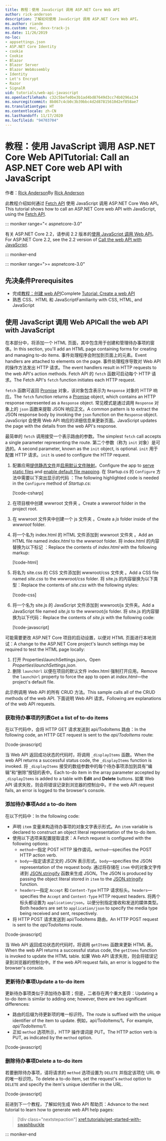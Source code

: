 ```yaml
---
title: 教程：使用 JavaScript 调用 ASP.NET Core Web API
author: rick-anderson
description: 了解如何使用 JavaScript 调用 ASP.NET Core Web API。
ms.author: riande
ms.custom: mvc, devx-track-js
ms.date: 11/26/2019
no-loc:
- appsettings.json
- ASP.NET Core Identity
- cookie
- Cookie
- Blazor
- Blazor Server
- Blazor WebAssembly
- Identity
- Let's Encrypt
- Razor
- SignalR
uid: tutorials/web-api-javascript
ms.openlocfilehash: c32c5befe0be3b1ad4bd87649d3cc74b0296a134
ms.sourcegitcommit: 8b867c4cb0c3b39bbc4d2d87815610d2ef858ae7
ms.translationtype: HT
ms.contentlocale: zh-CN
ms.lasthandoff: 11/17/2020
ms.locfileid: "94703704"
---
```

# <a name="tutorial-call-an-aspnet-core-web-api-with-javascript"></a><span data-ttu-id="4de1e-103">教程：使用 JavaScript 调用 ASP.NET Core Web API</span><span class="sxs-lookup"><span data-stu-id="4de1e-103">Tutorial: Call an ASP.NET Core web API with JavaScript</span></span>

<span data-ttu-id="4de1e-104">作者：[Rick Anderson](https://twitter.com/RickAndMSFT)</span><span class="sxs-lookup"><span data-stu-id="4de1e-104">By [Rick Anderson](https://twitter.com/RickAndMSFT)</span></span>

<span data-ttu-id="4de1e-105">此教程介绍如何通过 [Fetch API](https://developer.mozilla.org/docs/Web/API/Fetch_API) 使用 JavaScript 调用 ASP.NET Core Web API。</span><span class="sxs-lookup"><span data-stu-id="4de1e-105">This tutorial shows how to call an ASP.NET Core web API with JavaScript, using the [Fetch API](https://developer.mozilla.org/docs/Web/API/Fetch_API).</span></span>

::: moniker range="< aspnetcore-3.0"

<span data-ttu-id="4de1e-106">有关 ASP.NET Core 2.2，请参阅 2.2 版本的[使用 JavaScript 调用 Web API](xref:tutorials/first-web-api#call-the-web-api-with-javascript)。</span><span class="sxs-lookup"><span data-stu-id="4de1e-106">For ASP.NET Core 2.2, see the 2.2 version of [Call the web API with JavaScript](xref:tutorials/first-web-api#call-the-web-api-with-javascript).</span></span>

::: moniker-end

::: moniker range=">= aspnetcore-3.0"

## <a name="prerequisites"></a><span data-ttu-id="4de1e-107">先决条件</span><span class="sxs-lookup"><span data-stu-id="4de1e-107">Prerequisites</span></span>

* <span data-ttu-id="4de1e-108">完成[教程：创建 web API](xref:tutorials/first-web-api)</span><span class="sxs-lookup"><span data-stu-id="4de1e-108">Complete [Tutorial: Create a web API](xref:tutorials/first-web-api)</span></span>
* <span data-ttu-id="4de1e-109">熟悉 CSS、HTML 和 JavaScript</span><span class="sxs-lookup"><span data-stu-id="4de1e-109">Familiarity with CSS, HTML, and JavaScript</span></span>

## <a name="call-the-web-api-with-javascript"></a><span data-ttu-id="4de1e-110">使用 JavaScript 调用 Web API</span><span class="sxs-lookup"><span data-stu-id="4de1e-110">Call the web API with JavaScript</span></span>

<span data-ttu-id="4de1e-111">在本部分中，将添加一个 HTML 页面，其中包含用于创建和管理待办事项的窗体。</span><span class="sxs-lookup"><span data-stu-id="4de1e-111">In this section, you'll add an HTML page containing forms for creating and managing to-do items.</span></span> <span data-ttu-id="4de1e-112">事件处理程序会附加到页面上的元素。</span><span class="sxs-lookup"><span data-stu-id="4de1e-112">Event handlers are attached to elements on the page.</span></span> <span data-ttu-id="4de1e-113">事件处理程序导致对 Web API 的操作方法发出 HTTP 请求。</span><span class="sxs-lookup"><span data-stu-id="4de1e-113">The event handlers result in HTTP requests to the web API's action methods.</span></span> <span data-ttu-id="4de1e-114">Fetch API 的 `fetch` 函数可启动每个 HTTP 请求。</span><span class="sxs-lookup"><span data-stu-id="4de1e-114">The Fetch API's `fetch` function initiates each HTTP request.</span></span>

<span data-ttu-id="4de1e-115">`fetch` 函数可返回 [Promise](https://developer.mozilla.org/docs/Web/JavaScript/Reference/Global_Objects/Promise) 对象，该对象包含表示为 `Response` 对象的 HTTP 响应。</span><span class="sxs-lookup"><span data-stu-id="4de1e-115">The `fetch` function returns a [Promise](https://developer.mozilla.org/docs/Web/JavaScript/Reference/Global_Objects/Promise) object, which contains an HTTP response represented as a `Response` object.</span></span> <span data-ttu-id="4de1e-116">常见模式是通过调用 `Response` 对象上的 `json` 函数来提取 JSON 响应正文。</span><span class="sxs-lookup"><span data-stu-id="4de1e-116">A common pattern is to extract the JSON response body by invoking the `json` function on the `Response` object.</span></span> <span data-ttu-id="4de1e-117">JavaScript 会使用 Web API 响应的详细信息来更新页面。</span><span class="sxs-lookup"><span data-stu-id="4de1e-117">JavaScript updates the page with the details from the web API's response.</span></span>

<span data-ttu-id="4de1e-118">最简单的 `fetch` 调用接受一个表示路由的参数。</span><span class="sxs-lookup"><span data-stu-id="4de1e-118">The simplest `fetch` call accepts a single parameter representing the route.</span></span> <span data-ttu-id="4de1e-119">第二个参数（称为 `init` 对象）是可选的。</span><span class="sxs-lookup"><span data-stu-id="4de1e-119">A second parameter, known as the `init` object, is optional.</span></span> <span data-ttu-id="4de1e-120">`init` 用于配置 HTTP 请求。</span><span class="sxs-lookup"><span data-stu-id="4de1e-120">`init` is used to configure the HTTP request.</span></span>

1. <span data-ttu-id="4de1e-121">配置应用[提供静态文件](/dotnet/api/microsoft.aspnetcore.builder.staticfileextensions.usestaticfiles#Microsoft_AspNetCore_Builder_StaticFileExtensions_UseStaticFiles_Microsoft_AspNetCore_Builder_IApplicationBuilder_)并[启用默认文件映射](/dotnet/api/microsoft.aspnetcore.builder.defaultfilesextensions.usedefaultfiles#Microsoft_AspNetCore_Builder_DefaultFilesExtensions_UseDefaultFiles_Microsoft_AspNetCore_Builder_IApplicationBuilder_)。</span><span class="sxs-lookup"><span data-stu-id="4de1e-121">Configure the app to [serve static files](/dotnet/api/microsoft.aspnetcore.builder.staticfileextensions.usestaticfiles#Microsoft_AspNetCore_Builder_StaticFileExtensions_UseStaticFiles_Microsoft_AspNetCore_Builder_IApplicationBuilder_) and [enable default file mapping](/dotnet/api/microsoft.aspnetcore.builder.defaultfilesextensions.usedefaultfiles#Microsoft_AspNetCore_Builder_DefaultFilesExtensions_UseDefaultFiles_Microsoft_AspNetCore_Builder_IApplicationBuilder_).</span></span> <span data-ttu-id="4de1e-122">在 Startup.cs 的 `Configure` 方法中需要以下突出显示的代码  ：</span><span class="sxs-lookup"><span data-stu-id="4de1e-122">The following highlighted code is needed in the `Configure` method of *Startup.cs*:</span></span>

    [!code-csharp[](first-web-api/samples/3.0/TodoApi/StartupJavaScript.cs?highlight=8-9&name=snippet_configure)]

1. <span data-ttu-id="4de1e-123">在项目根中创建 wwwroot 文件夹  。</span><span class="sxs-lookup"><span data-stu-id="4de1e-123">Create a *wwwroot* folder in the project root.</span></span>

1. <span data-ttu-id="4de1e-124">在 wwwroot 文件夹中创建一个 js 文件夹   。</span><span class="sxs-lookup"><span data-stu-id="4de1e-124">Create a *js* folder inside of the *wwwroot* folder.</span></span>

1. <span data-ttu-id="4de1e-125">将一个名为 index.html 的 HTML 文件添加到 wwwroot 文件夹   。</span><span class="sxs-lookup"><span data-stu-id="4de1e-125">Add an HTML file named *index.html* to the *wwwroot* folder.</span></span> <span data-ttu-id="4de1e-126">将 index.html 的内容替换为以下标记  ：</span><span class="sxs-lookup"><span data-stu-id="4de1e-126">Replace the contents of *index.html* with the following markup:</span></span>

    [!code-html[](first-web-api/samples/3.0/TodoApi/wwwroot/index.html)]

1. <span data-ttu-id="4de1e-127">将名为 site.css 的 CSS 文件添加到 wwwroot/css 文件夹 。</span><span class="sxs-lookup"><span data-stu-id="4de1e-127">Add a CSS file named *site.css* to the *wwwroot/css* folder.</span></span> <span data-ttu-id="4de1e-128">将 site.js 的内容替换为以下类型：</span><span class="sxs-lookup"><span data-stu-id="4de1e-128">Replace the contents of *site.css* with the following styles:</span></span>

    [!code-css[](first-web-api/samples/3.0/TodoApi/wwwroot/css/site.css)]

1. <span data-ttu-id="4de1e-129">将一个名为 site.js 的 JavaScript 文件添加到 wwwroot/js 文件夹。</span><span class="sxs-lookup"><span data-stu-id="4de1e-129">Add a JavaScript file named *site.js* to the *wwwroot/js* folder.</span></span> <span data-ttu-id="4de1e-130">将 site.js 的内容替换为以下代码：</span><span class="sxs-lookup"><span data-stu-id="4de1e-130">Replace the contents of *site.js* with the following code:</span></span>

    [!code-javascript[](first-web-api/samples/3.0/TodoApi/wwwroot/js/site.js?name=snippet_SiteJs)]

<span data-ttu-id="4de1e-131">可能需要更改 ASP.NET Core 项目的启动设置，以便对 HTML 页面进行本地测试：</span><span class="sxs-lookup"><span data-stu-id="4de1e-131">A change to the ASP.NET Core project's launch settings may be required to test the HTML page locally:</span></span>

1. <span data-ttu-id="4de1e-132">打开 Properties\launchSettings.json。</span><span class="sxs-lookup"><span data-stu-id="4de1e-132">Open *Properties\launchSettings.json*.</span></span>
1. <span data-ttu-id="4de1e-133">删除 `launchUrl` 以便在项目的默认文件 index.html 强制打开应用。</span><span class="sxs-lookup"><span data-stu-id="4de1e-133">Remove the `launchUrl` property to force the app to open at *index.html*&mdash;the project's default file.</span></span>

<span data-ttu-id="4de1e-134">此示例调用 Web API 的所有 CRUD 方法。</span><span class="sxs-lookup"><span data-stu-id="4de1e-134">This sample calls all of the CRUD methods of the web API.</span></span> <span data-ttu-id="4de1e-135">下面说明 Web API 请求。</span><span class="sxs-lookup"><span data-stu-id="4de1e-135">Following are explanations of the web API requests.</span></span>

### <a name="get-a-list-of-to-do-items"></a><span data-ttu-id="4de1e-136">获取待办事项的列表</span><span class="sxs-lookup"><span data-stu-id="4de1e-136">Get a list of to-do items</span></span>

<span data-ttu-id="4de1e-137">在以下代码中，会将 HTTP GET 请求发送到 api/TodoItems 路由：</span><span class="sxs-lookup"><span data-stu-id="4de1e-137">In the following code, an HTTP GET request is sent to the *api/TodoItems* route:</span></span>

[!code-javascript[](first-web-api/samples/3.0/TodoApi/wwwroot/js/site.js?name=snippet_GetItems)]

<span data-ttu-id="4de1e-138">当 Web API 返回成功状态的代码时，将调用 `_displayItems` 函数。</span><span class="sxs-lookup"><span data-stu-id="4de1e-138">When the web API returns a successful status code, the `_displayItems` function is invoked.</span></span> <span data-ttu-id="4de1e-139">将 `_displayItems` 接受的数组参数中的每个待办事项添加到具有“编辑”和“删除”按钮的表中。</span><span class="sxs-lookup"><span data-stu-id="4de1e-139">Each to-do item in the array parameter accepted by `_displayItems` is added to a table with **Edit** and **Delete** buttons.</span></span> <span data-ttu-id="4de1e-140">如果 Web API 请求失败，则会将错误记录到浏览器的控制台中。</span><span class="sxs-lookup"><span data-stu-id="4de1e-140">If the web API request fails, an error is logged to the browser's console.</span></span>

### <a name="add-a-to-do-item"></a><span data-ttu-id="4de1e-141">添加待办事项</span><span class="sxs-lookup"><span data-stu-id="4de1e-141">Add a to-do item</span></span>

<span data-ttu-id="4de1e-142">在以下代码中：</span><span class="sxs-lookup"><span data-stu-id="4de1e-142">In the following code:</span></span>

* <span data-ttu-id="4de1e-143">声明 `item` 变量来构造待办事项的对象文字表示形式。</span><span class="sxs-lookup"><span data-stu-id="4de1e-143">An `item` variable is declared to construct an object literal representation of the to-do item.</span></span>
* <span data-ttu-id="4de1e-144">使用以下选项来配置提取请求：</span><span class="sxs-lookup"><span data-stu-id="4de1e-144">A Fetch request is configured with the following options:</span></span>
  * <span data-ttu-id="4de1e-145">`method`&mdash;指定 POST HTTP 操作谓词。</span><span class="sxs-lookup"><span data-stu-id="4de1e-145">`method`&mdash;specifies the POST HTTP action verb.</span></span>
  * <span data-ttu-id="4de1e-146">`body`&mdash;指定请求正文的 JSON 表示形式。</span><span class="sxs-lookup"><span data-stu-id="4de1e-146">`body`&mdash;specifies the JSON representation of the request body.</span></span> <span data-ttu-id="4de1e-147">通过将存储在 `item` 中的对象文字传递到 [JSON.stringify](https://developer.mozilla.org/docs/Web/JavaScript/Reference/Global_Objects/JSON/stringify) 函数来生成 JSON。</span><span class="sxs-lookup"><span data-stu-id="4de1e-147">The JSON is produced by passing the object literal stored in `item` to the [JSON.stringify](https://developer.mozilla.org/docs/Web/JavaScript/Reference/Global_Objects/JSON/stringify) function.</span></span>
  * <span data-ttu-id="4de1e-148">`headers`&mdash;指定 `Accept` 和 `Content-Type` HTTP 请求标头。</span><span class="sxs-lookup"><span data-stu-id="4de1e-148">`headers`&mdash;specifies the `Accept` and `Content-Type` HTTP request headers.</span></span> <span data-ttu-id="4de1e-149">将两个标头都设置为 `application/json`，以便分别指定接收和发送的媒体类型。</span><span class="sxs-lookup"><span data-stu-id="4de1e-149">Both headers are set to `application/json` to specify the media type being received and sent, respectively.</span></span>
* <span data-ttu-id="4de1e-150">将 HTTP POST 请求发送到 api/TodoItems 路由。</span><span class="sxs-lookup"><span data-stu-id="4de1e-150">An HTTP POST request is sent to the *api/TodoItems* route.</span></span>

[!code-javascript[](first-web-api/samples/3.0/TodoApi/wwwroot/js/site.js?name=snippet_AddItem)]

<span data-ttu-id="4de1e-151">当 Web API 返回成功状态的代码时，将调用 `getItems` 函数来更新 HTML 表。</span><span class="sxs-lookup"><span data-stu-id="4de1e-151">When the web API returns a successful status code, the `getItems` function is invoked to update the HTML table.</span></span> <span data-ttu-id="4de1e-152">如果 Web API 请求失败，则会将错误记录到浏览器的控制台中。</span><span class="sxs-lookup"><span data-stu-id="4de1e-152">If the web API request fails, an error is logged to the browser's console.</span></span>

### <a name="update-a-to-do-item"></a><span data-ttu-id="4de1e-153">更新待办事项</span><span class="sxs-lookup"><span data-stu-id="4de1e-153">Update a to-do item</span></span>

<span data-ttu-id="4de1e-154">更新待办事项类似于添加待办事项；但是，二者存在两个重大差异：</span><span class="sxs-lookup"><span data-stu-id="4de1e-154">Updating a to-do item is similar to adding one; however, there are two significant differences:</span></span>

* <span data-ttu-id="4de1e-155">路由的后缀为待更新项的唯一标识符。</span><span class="sxs-lookup"><span data-stu-id="4de1e-155">The route is suffixed with the unique identifier of the item to update.</span></span> <span data-ttu-id="4de1e-156">例如，api/TodoItems/1。</span><span class="sxs-lookup"><span data-stu-id="4de1e-156">For example, *api/TodoItems/1*.</span></span>
* <span data-ttu-id="4de1e-157">正如 `method` 选项所示，HTTP 操作谓词是 PUT。</span><span class="sxs-lookup"><span data-stu-id="4de1e-157">The HTTP action verb is PUT, as indicated by the `method` option.</span></span>

[!code-javascript[](first-web-api/samples/3.0/TodoApi/wwwroot/js/site.js?name=snippet_UpdateItem)]

### <a name="delete-a-to-do-item"></a><span data-ttu-id="4de1e-158">删除待办事项</span><span class="sxs-lookup"><span data-stu-id="4de1e-158">Delete a to-do item</span></span>

<span data-ttu-id="4de1e-159">若要删除待办事项，请将请求的 `method` 选项设置为 `DELETE` 并指定该项在 URL 中的唯一标识符。</span><span class="sxs-lookup"><span data-stu-id="4de1e-159">To delete a to-do item, set the request's `method` option to `DELETE` and specify the item's unique identifier in the URL.</span></span>

[!code-javascript[](first-web-api/samples/3.0/TodoApi/wwwroot/js/site.js?name=snippet_DeleteItem)]

<span data-ttu-id="4de1e-160">前进到下一个教程，了解如何生成 Web API 帮助页：</span><span class="sxs-lookup"><span data-stu-id="4de1e-160">Advance to the next tutorial to learn how to generate web API help pages:</span></span>

> [!div class="nextstepaction"]
> <xref:tutorials/get-started-with-swashbuckle>

::: moniker-end
